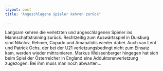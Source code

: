 ```yaml
---
layout: post
title: "Angeschlagene Spieler kehren zurück"

---
```


Langsam kehren die verletzten und angeschlagenen Spieler ins Mannschaftstraining zurück. Rechtzeitig zum Auswärtsspiel in Duisburg sind Nikolov, Rehmer, Copado und Amanatidis wieder dabei. Auch van Lent und Patrick Ochs, der bei der U21 verletzungsbedingt nicht zum Einsatz kam, werden wieder mittrainieren. Markus Weissenberger hingegen hat sich beim Spiel der Österreicher in England eine Adduktorenverletzung zugezogen. Bei ihm muss man noch abwarten...


